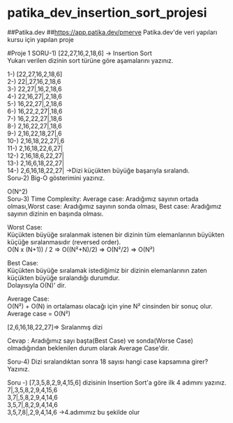 # patika_dev_insertion_sort_projesi
##Patika.dev ##https://app.patika.dev/pmerve
Patika.dev'de veri yapıları kursu için yapılan proje  

#Proje 1
SORU-1) [22,27,16,2,18,6] -> Insertion Sort  
Yukarı verilen dizinin sort türüne göre aşamalarını yazınız.

1-) [22,27,16,2,18,6]  
2-) 22|,27,16,2,18,6  
3-) 22,27|,16,2,18,6  
4-) 22,16,27|,2,18,6  
5-) 16,22,27|,2,18,6  
6-) 16,22,2,27|,18,6  
7-) 16,2,22,27|,18,6  
8-) 2,16,22,27|,18,6  
9-) 2,16,22,18,27|,6  
10-) 2,16,18,22,27|,6  
11-) 2,16,18,22,6,27|  
12-) 2,16,18,6,22,27|  
13-) 2,16,6,18,22,27|  
14-) 2,6,16,18,22,27| ->Dizi küçükten büyüğe başarıyla sıralandı.  
Soru-2) Big-O gösterimini yazınız.  

O(N^2)  
Soru-3) Time Complexity: Average case: Aradığımız sayının ortada olması,Worst case: Aradığımız sayının sonda olması, Best case: Aradığımız sayının dizinin en başında olması.  

Worst Case:  
Küçükten büyüğe sıralanmak istenen bir dizinin tüm elemanlarının büyükten küçüğe sıralanmasıdır (reversed order).  
O(N x (N+1)) / 2 => O((N²+N)/2) => O(N²/2) => O(N²)  

Best Case:  
Küçükten büyüğe sıralamak istediğimiz bir dizinin elemanlarının zaten küçükten büyüğe sıralandığı durumdur.  
Dolayısıyla O(N)' dir.  

Average Case:  
O(N²) + O(N) in ortalaması olacağı için yine N² cinsinden bir sonuç olur. Average case = O(N²)  

[2,6,16,18,22,27]=> Sıralanmış dizi  

Cevap : Aradığımız sayı başta(Best Case) ve sonda(Worse Case) olmadığından beklenilen durum olarak Average Case'dir.  

Soru-4) Dizi sıralandıktan sonra 18 sayısı hangi case kapsamına girer? Yazınız.  


Soru -) [7,3,5,8,2,9,4,15,6] dizisinin Insertion Sort'a göre ilk 4 adımını yazınız.  
7|,3,5,8,2,9,4,15,6  
3,7|,5,8,2,9,4,14,6  
3,5,7|,8,2,9,4,14,6  
3,5,7,8|,2,9,4,14,6 ->4.adımımız bu şekilde olur  
